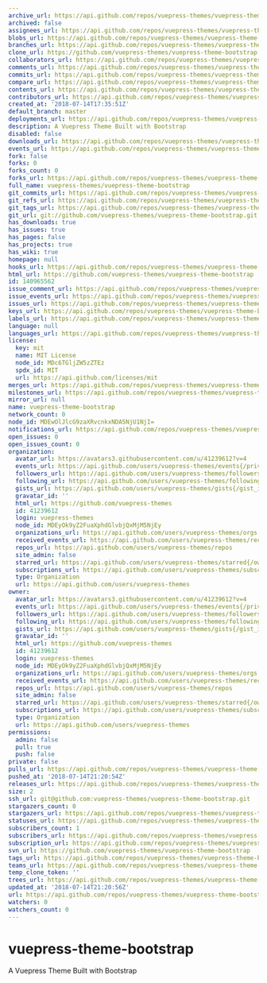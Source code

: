 ```yaml
---
archive_url: https://api.github.com/repos/vuepress-themes/vuepress-theme-bootstrap/{archive_format}{/ref}
archived: false
assignees_url: https://api.github.com/repos/vuepress-themes/vuepress-theme-bootstrap/assignees{/user}
blobs_url: https://api.github.com/repos/vuepress-themes/vuepress-theme-bootstrap/git/blobs{/sha}
branches_url: https://api.github.com/repos/vuepress-themes/vuepress-theme-bootstrap/branches{/branch}
clone_url: https://github.com/vuepress-themes/vuepress-theme-bootstrap.git
collaborators_url: https://api.github.com/repos/vuepress-themes/vuepress-theme-bootstrap/collaborators{/collaborator}
comments_url: https://api.github.com/repos/vuepress-themes/vuepress-theme-bootstrap/comments{/number}
commits_url: https://api.github.com/repos/vuepress-themes/vuepress-theme-bootstrap/commits{/sha}
compare_url: https://api.github.com/repos/vuepress-themes/vuepress-theme-bootstrap/compare/{base}...{head}
contents_url: https://api.github.com/repos/vuepress-themes/vuepress-theme-bootstrap/contents/{+path}
contributors_url: https://api.github.com/repos/vuepress-themes/vuepress-theme-bootstrap/contributors
created_at: '2018-07-14T17:35:51Z'
default_branch: master
deployments_url: https://api.github.com/repos/vuepress-themes/vuepress-theme-bootstrap/deployments
description: A Vuepress Theme Built with Bootstrap
disabled: false
downloads_url: https://api.github.com/repos/vuepress-themes/vuepress-theme-bootstrap/downloads
events_url: https://api.github.com/repos/vuepress-themes/vuepress-theme-bootstrap/events
fork: false
forks: 0
forks_count: 0
forks_url: https://api.github.com/repos/vuepress-themes/vuepress-theme-bootstrap/forks
full_name: vuepress-themes/vuepress-theme-bootstrap
git_commits_url: https://api.github.com/repos/vuepress-themes/vuepress-theme-bootstrap/git/commits{/sha}
git_refs_url: https://api.github.com/repos/vuepress-themes/vuepress-theme-bootstrap/git/refs{/sha}
git_tags_url: https://api.github.com/repos/vuepress-themes/vuepress-theme-bootstrap/git/tags{/sha}
git_url: git://github.com/vuepress-themes/vuepress-theme-bootstrap.git
has_downloads: true
has_issues: true
has_pages: false
has_projects: true
has_wiki: true
homepage: null
hooks_url: https://api.github.com/repos/vuepress-themes/vuepress-theme-bootstrap/hooks
html_url: https://github.com/vuepress-themes/vuepress-theme-bootstrap
id: 140965562
issue_comment_url: https://api.github.com/repos/vuepress-themes/vuepress-theme-bootstrap/issues/comments{/number}
issue_events_url: https://api.github.com/repos/vuepress-themes/vuepress-theme-bootstrap/issues/events{/number}
issues_url: https://api.github.com/repos/vuepress-themes/vuepress-theme-bootstrap/issues{/number}
keys_url: https://api.github.com/repos/vuepress-themes/vuepress-theme-bootstrap/keys{/key_id}
labels_url: https://api.github.com/repos/vuepress-themes/vuepress-theme-bootstrap/labels{/name}
language: null
languages_url: https://api.github.com/repos/vuepress-themes/vuepress-theme-bootstrap/languages
license:
  key: mit
  name: MIT License
  node_id: MDc6TGljZW5zZTEz
  spdx_id: MIT
  url: https://api.github.com/licenses/mit
merges_url: https://api.github.com/repos/vuepress-themes/vuepress-theme-bootstrap/merges
milestones_url: https://api.github.com/repos/vuepress-themes/vuepress-theme-bootstrap/milestones{/number}
mirror_url: null
name: vuepress-theme-bootstrap
network_count: 0
node_id: MDEwOlJlcG9zaXRvcnkxNDA5NjU1NjI=
notifications_url: https://api.github.com/repos/vuepress-themes/vuepress-theme-bootstrap/notifications{?since,all,participating}
open_issues: 0
open_issues_count: 0
organization:
  avatar_url: https://avatars3.githubusercontent.com/u/41239612?v=4
  events_url: https://api.github.com/users/vuepress-themes/events{/privacy}
  followers_url: https://api.github.com/users/vuepress-themes/followers
  following_url: https://api.github.com/users/vuepress-themes/following{/other_user}
  gists_url: https://api.github.com/users/vuepress-themes/gists{/gist_id}
  gravatar_id: ''
  html_url: https://github.com/vuepress-themes
  id: 41239612
  login: vuepress-themes
  node_id: MDEyOk9yZ2FuaXphdGlvbjQxMjM5NjEy
  organizations_url: https://api.github.com/users/vuepress-themes/orgs
  received_events_url: https://api.github.com/users/vuepress-themes/received_events
  repos_url: https://api.github.com/users/vuepress-themes/repos
  site_admin: false
  starred_url: https://api.github.com/users/vuepress-themes/starred{/owner}{/repo}
  subscriptions_url: https://api.github.com/users/vuepress-themes/subscriptions
  type: Organization
  url: https://api.github.com/users/vuepress-themes
owner:
  avatar_url: https://avatars3.githubusercontent.com/u/41239612?v=4
  events_url: https://api.github.com/users/vuepress-themes/events{/privacy}
  followers_url: https://api.github.com/users/vuepress-themes/followers
  following_url: https://api.github.com/users/vuepress-themes/following{/other_user}
  gists_url: https://api.github.com/users/vuepress-themes/gists{/gist_id}
  gravatar_id: ''
  html_url: https://github.com/vuepress-themes
  id: 41239612
  login: vuepress-themes
  node_id: MDEyOk9yZ2FuaXphdGlvbjQxMjM5NjEy
  organizations_url: https://api.github.com/users/vuepress-themes/orgs
  received_events_url: https://api.github.com/users/vuepress-themes/received_events
  repos_url: https://api.github.com/users/vuepress-themes/repos
  site_admin: false
  starred_url: https://api.github.com/users/vuepress-themes/starred{/owner}{/repo}
  subscriptions_url: https://api.github.com/users/vuepress-themes/subscriptions
  type: Organization
  url: https://api.github.com/users/vuepress-themes
permissions:
  admin: false
  pull: true
  push: false
private: false
pulls_url: https://api.github.com/repos/vuepress-themes/vuepress-theme-bootstrap/pulls{/number}
pushed_at: '2018-07-14T21:20:54Z'
releases_url: https://api.github.com/repos/vuepress-themes/vuepress-theme-bootstrap/releases{/id}
size: 2
ssh_url: git@github.com:vuepress-themes/vuepress-theme-bootstrap.git
stargazers_count: 0
stargazers_url: https://api.github.com/repos/vuepress-themes/vuepress-theme-bootstrap/stargazers
statuses_url: https://api.github.com/repos/vuepress-themes/vuepress-theme-bootstrap/statuses/{sha}
subscribers_count: 1
subscribers_url: https://api.github.com/repos/vuepress-themes/vuepress-theme-bootstrap/subscribers
subscription_url: https://api.github.com/repos/vuepress-themes/vuepress-theme-bootstrap/subscription
svn_url: https://github.com/vuepress-themes/vuepress-theme-bootstrap
tags_url: https://api.github.com/repos/vuepress-themes/vuepress-theme-bootstrap/tags
teams_url: https://api.github.com/repos/vuepress-themes/vuepress-theme-bootstrap/teams
temp_clone_token: ''
trees_url: https://api.github.com/repos/vuepress-themes/vuepress-theme-bootstrap/git/trees{/sha}
updated_at: '2018-07-14T21:20:56Z'
url: https://api.github.com/repos/vuepress-themes/vuepress-theme-bootstrap
watchers: 0
watchers_count: 0
---
```


# vuepress-theme-bootstrap
A Vuepress Theme Built with Bootstrap

